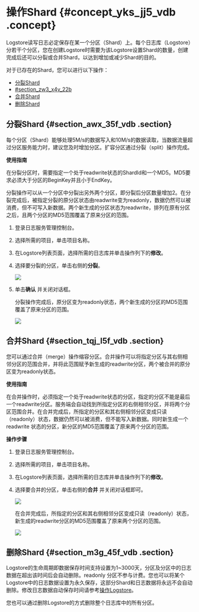 # 操作Shard {#concept_yks_jj5_vdb .concept}

Logstore读写日志必定保存在某一个分区（Shard）上。每个日志库（Logstore）分若干个分区，您在创建Logstore时需要为该Logstore设置Shard的数量，创建完成后还可以分裂或合并Shard，以达到增加或减少Shard的目的。

对于已存在的Shard，您可以进行以下操作：

-   [分裂Shard](#section_awx_35f_vdb)
-   [\#section\_zw3\_x4v\_22b](#section_zw3_x4v_22b)
-   [合并Shard](#section_tqj_l5f_vdb)
-   [删除Shard](#section_m3g_45f_vdb)

## 分裂Shard {#section_awx_35f_vdb .section}

每个分区（Shard）能够处理5M/s的数据写入和10M/s的数据读取，当数据流量超过分区服务能力时，建议您及时增加分区。扩容分区通过分裂（split）操作完成。

**使用指南**

在分裂分区时，需要指定一个处于readwrite状态的ShardId和一个MD5。MD5要求必须大于分区的BeginKey并且小于EndKey。

分裂操作可以从一个分区中分裂出另外两个分区，即分裂后分区数量增加2。在分裂完成后，被指定分裂的原分区状态由readwrite变为readonly，数据仍然可以被消费，但不可写入新数据。两个新生成的分区状态为readwrite，排列在原有分区之后，且两个分区的MD5范围覆盖了原来分区的范围。

1.  登录日志服务管理控制台。
2.  选择所需的项目，单击项目名称。
3.  在Logstore列表页面，选择所需的日志库并单击操作列下的**修改**。
4.  选择要分裂的分区，单击右侧的**分裂**。

    ![](http://static-aliyun-doc.oss-cn-hangzhou.aliyuncs.com/assets/img/13025/2594_zh-CN.png)

5.  单击**确认** 并关闭对话框。

    分裂操作完成后，原分区变为readonly状态，两个新生成的分区的MD5范围覆盖了原来分区的范围。

    ![](http://static-aliyun-doc.oss-cn-hangzhou.aliyuncs.com/assets/img/13025/2595_zh-CN.png)


## 合并Shard {#section_tqj_l5f_vdb .section}

您可以通过合并（merge）操作缩容分区。合并操作可以将指定分区与其右侧相邻分区的范围合并，并将此范围赋予新生成的readwrite分区，两个被合并的原分区变为readonly状态。

**使用指南**

在合并操作时，必须指定一个处于readwrite状态的分区，指定的分区不能是最后一个readwrite分区。服务端会自动找到所指定分区的右侧相邻分区，并将两个分区范围合并。在合并完成后，所指定的分区和其右侧相邻分区变成只读（readonly）状态，数据仍然可以被消费，但不能写入新数据。同时新生成一个 readwrite 状态的分区，新分区的MD5范围覆盖了原来两个分区的范围。

**操作步骤**

1.  登录日志服务管理控制台。
2.  选择所需的项目，单击项目名称。
3.  在Logstore列表页面，选择所需的日志库并单击操作列下的**修改**。
4.  选择要合并的分区，单击右侧的**合并** 并关闭对话框即可。

    ![](http://static-aliyun-doc.oss-cn-hangzhou.aliyuncs.com/assets/img/13025/2596_zh-CN.png)

    在合并完成后，所指定的分区和其右侧相邻分区变成只读（readonly）状态，新生成的readwrite分区的MD5范围覆盖了原来两个分区的范围。

    ![](http://static-aliyun-doc.oss-cn-hangzhou.aliyuncs.com/assets/img/13025/2597_zh-CN.png)


## 删除Shard {#section_m3g_45f_vdb .section}

Logstore的生命周期即数据保存时间支持设置为1~3000天，分区及分区中的日志数据在超出该时间后会自动删除。readonly 分区不参与计费。您也可以将某个Logstore中的日志数据设置为永久保存，这部分Shard和日志数据将永远不会自动删除。修改日志数据自动保存时间请参考[操作Logstore](intl.zh-CN/用户指南/准备工作/操作Logstore.md)。

您也可以通过删除Logstore的方式删除整个日志库中的所有分区。

